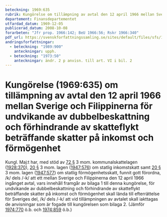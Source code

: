 ```yaml
---
beteckning: 1969:635
rubrik: Kungörelse om tillämpning av avtal den 12 april 1966 mellan Sverige och Filippinerna för undvikande av dubbelbeskattning och förhindrande av skatteflykt beträffande skatter på inkomst och förmögenhet
departement: Finansdepartementet
utfardad_datum: 1969-12-05
publicerad_datum: 2008-10-08
forarbeten: "Jfr prop. 1966:142; BeU 1966:56; Rskr 1966:340"
pdf_url: https://svenskforfattningssamling.se/sites/default/files/sfs/1969-12/SFS1969-635.pdf
andringsforfattningar:
  - beteckning: "1989:900"
    anteckningar: upph.
  - beteckning: "1973:50"
    anteckningar: ändr. 2 p anvisn. till art. VI i bil. 2
---
```


# Kungörelse (1969:635) om tillämpning av avtal den 12 april 1966 mellan Sverige och Filippinerna för undvikande av dubbelbeskattning och förhindrande av skatteflykt beträffande skatter på inkomst och förmögenhet

Kungl. Maj:t har, med stöd av [72 §](#72) 3 mom. kommunalskattelagen ([1928:370](https://selex.se/eli/sfs/1928/370)), [20 §](#20) 3 mom. lagen ([1947:576](https://selex.se/eli/sfs/1947/576)) om statlig inkomstskatt samt [20 §](#20) 3 mom. lagen ([1947:577](https://selex.se/eli/sfs/1947/577)) om statlig förmögenhetsskatt, funnit gott förordna, /k/ dels /-k/ att ett mellan Sverige och Filippinerna den 12 april 1966 ingånget avtal, vars innehåll framgår av bilaga 1 till denna kungörelse, för undvikande av dubbelbeskattning och förhindrande av skatteflykt beträffande skatter på inkomst och förmögenhet skall lända till efterrättelse för Sveriges del, /k/ dels /-k/ att vid tillämpningen av avtalet skall iakttagas de anvisningar som är fogade till kungörelsen som bilaga 2. (Jämför [1974:770](https://selex.se/eli/sfs/1974/770) ö.b. och [1974:859](https://selex.se/eli/sfs/1974/859) ö.b.)